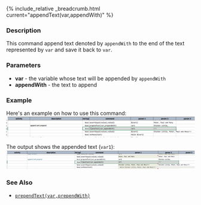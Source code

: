 {% include_relative _breadcrumb.html current="appendText(var,appendWith)" %}


### Description
This command append text denoted by `appendWith` to the end of the text represented by `var` and save it back to `var`.


### Parameters
- **var** \- the variable whose text will be appended by `appendWith`
- **appendWith** \- the text to append


### Example
Here's an example on how to use this command:
![script](image/appendText_01.png)

The output shows the appended text (`var1`):
![output](image/appendText_02.png)


### See Also
- [`prependText(var,prependWith)`](prependText(var,prependWith).html)
